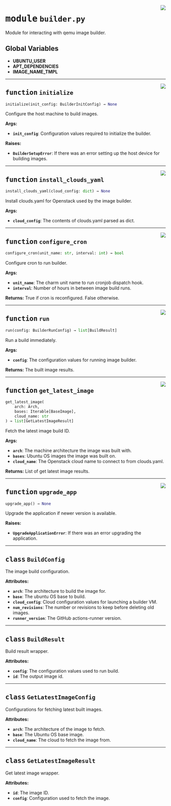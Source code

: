 <!-- markdownlint-disable -->

<a href="../src/builder.py#L0"><img align="right" style="float:right;" src="https://img.shields.io/badge/-source-cccccc?style=flat-square"></a>

# <kbd>module</kbd> `builder.py`
Module for interacting with qemu image builder. 

**Global Variables**
---------------
- **UBUNTU_USER**
- **APT_DEPENDENCIES**
- **IMAGE_NAME_TMPL**

---

<a href="../src/builder.py#L51"><img align="right" style="float:right;" src="https://img.shields.io/badge/-source-cccccc?style=flat-square"></a>

## <kbd>function</kbd> `initialize`

```python
initialize(init_config: BuilderInitConfig) → None
```

Configure the host machine to build images. 



**Args:**
 
 - <b>`init_config`</b>:  Configuration values required to initialize the builder. 



**Raises:**
 
 - <b>`BuilderSetupError`</b>:  If there was an error setting up the host device for building images. 


---

<a href="../src/builder.py#L124"><img align="right" style="float:right;" src="https://img.shields.io/badge/-source-cccccc?style=flat-square"></a>

## <kbd>function</kbd> `install_clouds_yaml`

```python
install_clouds_yaml(cloud_config: dict) → None
```

Install clouds.yaml for Openstack used by the image builder. 



**Args:**
 
 - <b>`cloud_config`</b>:  The contents of clouds.yaml parsed as dict. 


---

<a href="../src/builder.py#L137"><img align="right" style="float:right;" src="https://img.shields.io/badge/-source-cccccc?style=flat-square"></a>

## <kbd>function</kbd> `configure_cron`

```python
configure_cron(unit_name: str, interval: int) → bool
```

Configure cron to run builder. 



**Args:**
 
 - <b>`unit_name`</b>:  The charm unit name to run cronjob dispatch hook. 
 - <b>`interval`</b>:  Number of hours in between image build runs. 



**Returns:**
 True if cron is reconfigured. False otherwise. 


---

<a href="../src/builder.py#L229"><img align="right" style="float:right;" src="https://img.shields.io/badge/-source-cccccc?style=flat-square"></a>

## <kbd>function</kbd> `run`

```python
run(config: BuilderRunConfig) → list[BuildResult]
```

Run a build immediately. 



**Args:**
 
 - <b>`config`</b>:  The configuration values for running image builder. 



**Returns:**
 The built image results. 


---

<a href="../src/builder.py#L379"><img align="right" style="float:right;" src="https://img.shields.io/badge/-source-cccccc?style=flat-square"></a>

## <kbd>function</kbd> `get_latest_image`

```python
get_latest_image(
    arch: Arch,
    bases: Iterable[BaseImage],
    cloud_name: str
) → list[GetLatestImageResult]
```

Fetch the latest image build ID. 



**Args:**
 
 - <b>`arch`</b>:  The machine architecture the image was built with. 
 - <b>`bases`</b>:  Ubuntu OS images the image was built on. 
 - <b>`cloud_name`</b>:  The Openstack cloud name to connect to from clouds.yaml. 



**Returns:**
 List of get latest image results. 


---

<a href="../src/builder.py#L454"><img align="right" style="float:right;" src="https://img.shields.io/badge/-source-cccccc?style=flat-square"></a>

## <kbd>function</kbd> `upgrade_app`

```python
upgrade_app() → None
```

Upgrade the application if newer version is available. 



**Raises:**
 
 - <b>`UpgradeApplicationError`</b>:  If there was an error upgrading the application. 


---

## <kbd>class</kbd> `BuildConfig`
The image build configuration. 



**Attributes:**
 
 - <b>`arch`</b>:  The architecture to build the image for. 
 - <b>`base`</b>:  The ubuntu OS base to build. 
 - <b>`cloud_config`</b>:  Cloud configuration values for launching a builder VM. 
 - <b>`num_revisions`</b>:  The number or revisions to keep before deleting old images. 
 - <b>`runner_version`</b>:  The GitHub actions-runner version. 





---

## <kbd>class</kbd> `BuildResult`
Build result wrapper. 



**Attributes:**
 
 - <b>`config`</b>:  The configuration values used to run build. 
 - <b>`id`</b>:  The output image id. 





---

## <kbd>class</kbd> `GetLatestImageConfig`
Configurations for fetching latest built images. 



**Attributes:**
 
 - <b>`arch`</b>:  The architecture of the image to fetch. 
 - <b>`base`</b>:  The Ubuntu OS base image. 
 - <b>`cloud_name`</b>:  The cloud to fetch the image from. 





---

## <kbd>class</kbd> `GetLatestImageResult`
Get latest image wrapper. 



**Attributes:**
 
 - <b>`id`</b>:  The image ID. 
 - <b>`config`</b>:  Configuration used to fetch the image. 






